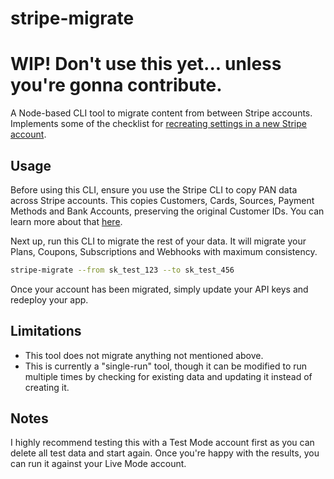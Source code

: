 # stripe-migrate

# WIP! Don't use this yet... unless you're gonna contribute.

A Node-based CLI tool to migrate content from between Stripe accounts. Implements some of the checklist for [recreating settings in a new Stripe account](https://support.stripe.com/questions/checklist-for-recreating-settings-in-a-new-stripe-account).

## Usage

Before using this CLI, ensure you use the Stripe CLI to copy PAN data across Stripe accounts. This copies Customers, Cards, Sources, Payment Methods and Bank Accounts, preserving the original Customer IDs. You can learn more about that [here](https://support.stripe.com/questions/copy-existing-account-data-to-a-new-stripe-account).

Next up, run this CLI to migrate the rest of your data. It will migrate your Plans, Coupons, Subscriptions and Webhooks with maximum consistency.

```bash
stripe-migrate --from sk_test_123 --to sk_test_456
```

Once your account has been migrated, simply update your API keys and redeploy your app.

## Limitations

- This tool does not migrate anything not mentioned above.
- This is currently a "single-run" tool, though it can be modified to run multiple times by checking for existing data and updating it instead of creating it.

## Notes

I highly recommend testing this with a Test Mode account first as you can delete all test data and start again. Once you're happy with the results, you can run it against your Live Mode account.
